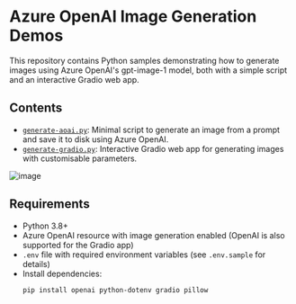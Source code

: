 # Azure OpenAI Image Generation Demos

This repository contains Python samples demonstrating how to generate images using Azure OpenAI's gpt-image-1 model, both with a simple script and an interactive Gradio web app.

## Contents

- [`generate-aoai.py`](GPT-image-1/generate-aoai.py): Minimal script to generate an image from a prompt and save it to disk using Azure OpenAI.
- [`generate-gradio.py`](GPT-image-1/generate-gradio.py): Interactive Gradio web app for generating images with customisable parameters.

![image](https://github.com/user-attachments/assets/8df46135-e429-4f11-9f1f-1a7d949be717)

## Requirements

- Python 3.8+
- Azure OpenAI resource with image generation enabled (OpenAI is also supported for the Gradio app)
- `.env` file with required environment variables (see `.env.sample` for details)
- Install dependencies:
  ```sh
  pip install openai python-dotenv gradio pillow
